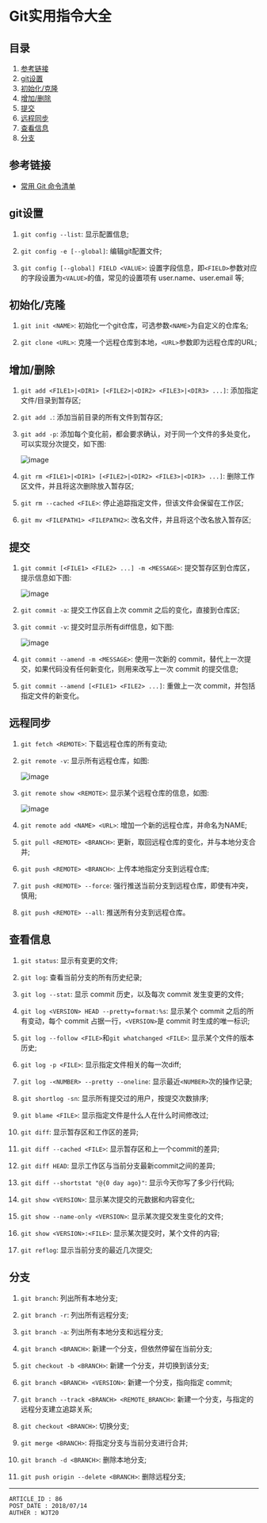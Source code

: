 
# Git实用指令大全 #

## 目录 ##

1. [参考链接](#href1)
2. [git设置](#href2)
3. [初始化/克隆](#href3)
4. [增加/删除](#href4)
5. [提交](#href5)
6. [远程同步](#href6)
7. [查看信息](#href7)
8. [分支](#href8)

## <a name="href1">参考链接</a> ##

- [常用 Git 命令清单](http://www.ruanyifeng.com/blog/2015/12/git-cheat-sheet.html)

## <a name="href2">git设置</a> ##

1. `git config --list`: 显示配置信息;  

2. `git config -e [--global]`: 编辑git配置文件;

3. `git config [--global] FIELD <VALUE>`: 设置字段信息，即`<FIELD>`参数对应的字段设置为`<VALUE>`的值，常见的设置项有 user.name、user.email 等;

## <a name="href3">初始化/克隆</a> ##

1. `git init <NAME>`: 初始化一个git仓库，可选参数`<NAME>`为自定义的仓库名;

2. `git clone <URL>`: 克隆一个远程仓库到本地，`<URL>`参数即为远程仓库的URL;

## <a name="href4">增加/删除</a> ##

1. `git add <FILE1>|<DIR1> [<FILE2>|<DIR2> <FILE3>|<DIR3> ...]`: 添加指定文件/目录到暂存区;

2. `git add .`: 添加当前目录的所有文件到暂存区;

3. `git add -p`: 添加每个变化前，都会要求确认，对于同一个文件的多处变化，可以实现分次提交，如下图:

    ![image](https://raw.githubusercontent.com/WebUnion-core/doc-repositort/master/WJT20/images/w61.png)

4. `git rm <FILE1>|<DIR1> [<FILE2>|<DIR2> <FILE3>|<DIR3> ...]`: 删除工作区文件，并且将这次删除放入暂存区;

5. `git rm --cached <FILE>`: 停止追踪指定文件，但该文件会保留在工作区;

6. `git mv <FILEPATH1> <FILEPATH2>`: 改名文件，并且将这个改名放入暂存区;

## <a name="href5">提交</a> ##

1. `git commit [<FILE1> <FILE2> ...] -m <MESSAGE>`: 提交暂存区到仓库区，提示信息如下图:

    ![image](https://raw.githubusercontent.com/WebUnion-core/doc-repositort/master/WJT20/images/w62.png)

2. `git commit -a`: 提交工作区自上次 commit 之后的变化，直接到仓库区;

3. `git commit -v`: 提交时显示所有diff信息，如下图:

    ![image](https://raw.githubusercontent.com/WebUnion-core/doc-repositort/master/WJT20/images/w63.png)

4. `git commit --amend -m <MESSAGE>`: 使用一次新的 commit，替代上一次提交，如果代码没有任何新变化，则用来改写上一次 commit 的提交信息;

5. `git commit --amend [<FILE1> <FILE2> ...]`: 重做上一次 commit，并包括指定文件的新变化。

## <a name="href6">远程同步</a> ##

1. `git fetch <REMOTE>`: 下载远程仓库的所有变动;

2. `git remote -v`: 显示所有远程仓库，如图:

    ![image](https://raw.githubusercontent.com/WebUnion-core/doc-repositort/master/WJT20/images/w64.png)    

3. `git remote show <REMOTE>`: 显示某个远程仓库的信息，如图:

    ![image](https://raw.githubusercontent.com/WebUnion-core/doc-repositort/master/WJT20/images/w65.png)

4. `git remote add <NAME> <URL>`: 增加一个新的远程仓库，并命名为NAME;

5. `git pull <REMOTE> <BRANCH>`: 更新，取回远程仓库的变化，并与本地分支合并;

6. `git push <REMOTE> <BRANCH>`: 上传本地指定分支到远程仓库;

7. `git push <REMOTE> --force`: 强行推送当前分支到远程仓库，即使有冲突，慎用;

8. `git push <REMOTE> --all`: 推送所有分支到远程仓库。

## <a name="href7">查看信息</a> ##

1. `git status`: 显示有变更的文件;

2. `git log`: 查看当前分支的所有历史纪录;

3. `git log --stat`: 显示 commit 历史，以及每次 commit 发生变更的文件;

4. `git log <VERSION> HEAD --pretty=format:%s`: 显示某个 commit 之后的所有变动，每个 commit 占据一行，`<VERSION>`是 commit 时生成的唯一标识;

5. `git log --follow <FILE>`和`git whatchanged <FILE>`: 显示某个文件的版本历史;

6. `git log -p <FILE>`: 显示指定文件相关的每一次diff;

7. `git log -<NUMBER> --pretty --oneline`: 显示最近`<NUMBER>`次的操作记录;

8. `git shortlog -sn`: 显示所有提交过的用户，按提交次数排序;

9. `git blame <FILE>`: 显示指定文件是什么人在什么时间修改过;

10. `git diff`: 显示暂存区和工作区的差异;

11. `git diff --cached <FILE>`: 显示暂存区和上一个commit的差异;

12. `git diff HEAD`: 显示工作区与当前分支最新commit之间的差异;

13. `git diff --shortstat "@{0 day ago}"`: 显示今天你写了多少行代码;

14. `git show <VERSION>`: 显示某次提交的元数据和内容变化;

15. `git show --name-only <VERSION>`: 显示某次提交发生变化的文件;

16. `git show <VERSION>:<FILE>`: 显示某次提交时，某个文件的内容;

17. `git reflog`: 显示当前分支的最近几次提交;

## <a name="href8">分支</a> ##

1. `git branch`: 列出所有本地分支;

2. `git branch -r`: 列出所有远程分支;

3. `git branch -a`: 列出所有本地分支和远程分支;

4. `git branch <BRANCH>`: 新建一个分支，但依然停留在当前分支;

5. `git checkout -b <BRANCH>`: 新建一个分支，并切换到该分支;

6. `git branch <BRANCH> <VERSION>`: 新建一个分支，指向指定 commit;

7. `git branch --track <BRANCH> <REMOTE_BRANCH>`: 新建一个分支，与指定的远程分支建立追踪关系;

8. `git checkout <BRANCH>`: 切换分支;

9. `git merge <BRANCH>`: 将指定分支与当前分支进行合并;

10. `git branch -d <BRANCH>`: 删除本地分支;

11. `git push origin --delete <BRANCH>`: 删除远程分支;

---

```
ARTICLE_ID : 86
POST_DATE : 2018/07/14
AUTHER : WJT20
```
